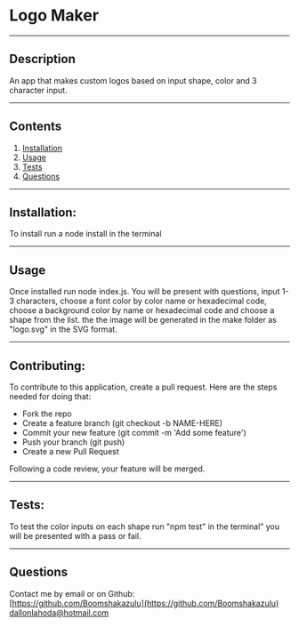 # Logo Maker

  
  
---

## Description

  An app that makes custom logos based on input shape, color and 3 character input.

---
## Contents
1. [Installation](#installation)
2. [Usage](#usage)
3. [Tests](#tests)
4. [Questions](#questions)
  
---

## Installation:

  To install run a node install in the terminal
  
---

## Usage

  Once installed run node index.js. You will be present with questions, input 1-3 characters, choose a font color by color name or hexadecimal code, choose a background color by name or hexadecimal code and choose a shape from the list. the the image will be generated in the make folder as "logo.svg" in the SVG format.

---

## Contributing:
  
  To contribute to this application, create a pull request.
  Here are the steps needed for doing that:
  - Fork the repo
  - Create a feature branch (git checkout -b NAME-HERE)
  - Commit your new feature (git commit -m 'Add some feature')
  - Push your branch (git push)
  - Create a new Pull Request

  Following a code review, your feature will be merged.


---

## Tests:

  To test the color inputs on each shape run "npm test" in the terminal" you will be presented with a pass or fail.

---

## Questions

  Contact me by email or on Github:<br>
  [https://github.com/Boomshakazulu](https://github.com/Boomshakazulu)<br>
  [dallonlahoda@hotmail.com](dallonlahoda@hotmail.com)
